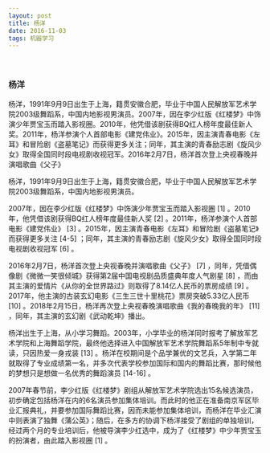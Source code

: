 ```yaml
---
layout: post
title: 杨洋 
date: 2016-11-03 
tags: 机器学习    
---
```


　　
### 杨洋 

杨洋，1991年9月9日出生于上海，籍贯安徽合肥，毕业于中国人民解放军艺术学院2003级舞蹈系，中国内地影视男演员。2007年，因在李少红版《红楼梦》中饰演少年贾宝玉而踏入影视圈。2010年，他凭借该剧获得BQ红人榜年度最佳新人奖。2011年，杨洋参演个人首部电影《建党伟业》。2015年，因主演青春电影《左耳》和冒险剧《盗墓笔记》而获得更多关注；同年，其主演的青春励志剧《旋风少女》取得全国同时段电视剧收视冠军。2016年2月7日，杨洋首次登上央视春晚并演唱歌曲《父子》

杨洋，1991年9月9日出生于上海，籍贯安徽合肥，毕业于中国人民解放军艺术学院2003级舞蹈系，中国内地影视男演员。

2007年，因在李少红版《红楼梦》中饰演少年贾宝玉而踏入影视圈 [1]  。2010年，他凭借该剧获得BQ红人榜年度最佳新人奖 [2]  。2011年，杨洋参演个人首部电影《建党伟业》 [3]  。2015年，因主演青春电影《左耳》和冒险剧《盗墓笔记》而获得更多关注 [4-5]  ；同年，其主演的青春励志剧《旋风少女》取得全国同时段电视剧收视冠军 [6]  。

2016年2月7日，杨洋首次登上央视春晚并演唱歌曲《父子》 [7]  ，同年，凭借偶像剧《微微一笑很倾城》获得第2届中国电视剧品质盛典年度人气剧星 [8]  ，而由其主演的爱情片《从你的全世界路过》则取得了8.14亿人民币的票房成绩 [9]  。2017年，他主演的古装玄幻电影《三生三世十里桃花》票房突破5.33亿人民币 [10]  。2018年2月15日，杨洋再次登上央视春晚演唱歌曲《我的春晚我的年》 [11]  ，同年，其主演的玄幻剧《武动乾坤》播出。

杨洋出生于上海，从小学习舞蹈。2003年，小学毕业的杨洋同时报考了解放军艺术学院和上海舞蹈学院，最终他选择进入中国解放军艺术学院舞蹈系5年制中专就读，只因热爱一身戎装 [13]  。杨洋在校期间是个品学兼优的文艺兵，入学第二年就取得了专业成绩第一名，并多次代表学校参加国际和国内的舞蹈比赛，那时候他的梦想只是想做一名优秀的舞蹈演员 [14-16]  。

2007年春节前，李少红版《红楼梦》剧组从解放军艺术学院选出15名候选演员，初步确定包括杨洋在内的6名演员参加集体培训。而此时的他正在准备南京军区毕业汇报典礼，并要参加国际舞蹈比赛，因而未能参加集体培训，而杨洋在毕业汇演中则表演了独舞《蒲公英》；随后，在多方的协调下杨洋接受了剧组的单独培训，经过两个月的专业培训后，他被导演李少红选中，成为了《红楼梦》中少年贾宝玉的扮演者，由此踏入影视圈 [1]  。








